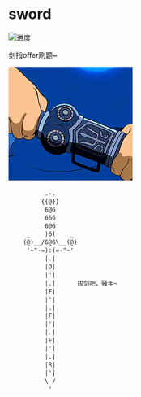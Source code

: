 # sword

![进度](https://img.shields.io/badge/进度-66/66-337ab7.svg?style=flat)  

剑指offer刷题~

![20190725160837](.assets/20190725160837.gif)

```shell
          .-.            
         {{@}}           
          6@6            
          666            
          6@6            
     _    )6(    _       
    (@)__/6@6\__(@)      
     '~"-=):(=-"~'       
          |.|            
          |O|            
          |'|            
          |.|      拔剑吧，骚年~  
          |F|            
          |'|            
          |.|            
          |F|            
          |'|            
          |.|            
          |E|            
          |'|            
          |.|            
          |R|            
          |'|            
          \ /            
           '             
```

